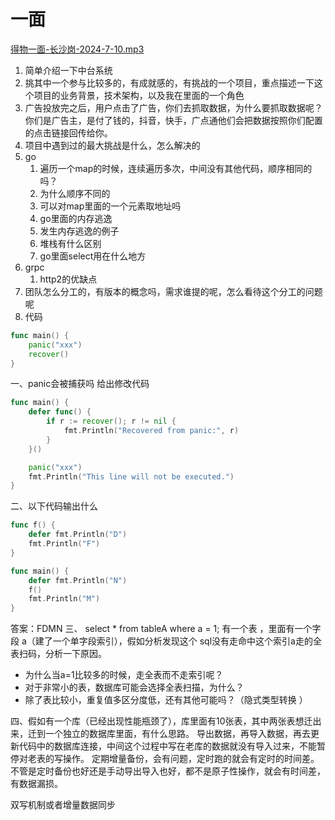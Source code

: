 # 一面
[得物一面-长沙岗-2024-7-10.mp3](https://www.yuque.com/attachments/yuque/0/2024/mp3/22219483/1720615783209-d0c5d327-a58e-47e7-a784-8ef6b9769ed9.mp3?_lake_card=%7B%22src%22%3A%22https%3A%2F%2Fwww.yuque.com%2Fattachments%2Fyuque%2F0%2F2024%2Fmp3%2F22219483%2F1720615783209-d0c5d327-a58e-47e7-a784-8ef6b9769ed9.mp3%22%2C%22name%22%3A%22%E5%BE%97%E7%89%A9%E4%B8%80%E9%9D%A2-%E9%95%BF%E6%B2%99%E5%B2%97-2024-7-10.mp3%22%2C%22size%22%3A86161540%2C%22ext%22%3A%22mp3%22%2C%22source%22%3A%22%22%2C%22status%22%3A%22done%22%2C%22download%22%3Atrue%2C%22taskId%22%3A%22ud4efe85b-2edd-4515-bd0f-9a15fa3a878%22%2C%22taskType%22%3A%22transfer%22%2C%22type%22%3A%22audio%2Fmpeg%22%2C%22mode%22%3A%22title%22%2C%22id%22%3A%22u8e3b18a8%22%2C%22card%22%3A%22file%22%7D)

1. 简单介绍一下中台系统
2. 挑其中一个参与比较多的，有成就感的，有挑战的一个项目，重点描述一下这个项目的业务背景，技术架构，以及我在里面的一个角色
3. 广告投放完之后，用户点击了广告，你们去抓取数据，为什么要抓取数据呢？你们是广告主，是付了钱的，抖音，快手，广点通他们会把数据按照你们配置的点击链接回传给你。 
4. 项目中遇到过的最大挑战是什么，怎么解决的
5. go
   1. 遍历一个map的时候，连续遍历多次，中间没有其他代码，顺序相同的吗？
   2. 为什么顺序不同的
   3. 可以对map里面的一个元素取地址吗
   4. go里面的内存逃逸
   5. 发生内存逃逸的例子
   6. 堆栈有什么区别
   7. go里面select用在什么地方
6. grpc
   1. http2的优缺点
7. 团队怎么分工的，有版本的概念吗，需求谁提的呢，怎么看待这个分工的问题呢
8. 代码
```go
func main() {
    panic("xxx")
    recover()
}
```
一、panic会被捕获吗
给出修改代码
```go
func main() {
	defer func() {
		if r := recover(); r != nil {
			fmt.Println("Recovered from panic:", r)
		}
	}()

	panic("xxx")
	fmt.Println("This line will not be executed.")
}

```
二、以下代码输出什么
```go
func f() {
    defer fmt.Println("D")
    fmt.Println("F")
}

func main() {
    defer fmt.Println("N")
    f()
    fmt.Println("M")
}
```
答案：FDMN
三、
select * from tableA where a = 1;   有一个表 ，里面有一个字段 a（建了一个单字段索引），假如分析发现这个 sql没有走命中这个索引a走的全表扫码，分析一下原因。

- 为什么当a=1比较多的时候，走全表而不走索引呢？
- 对于非常小的表，数据库可能会选择全表扫描，为什么？  
- 除了表比较小，重复值多区分度低，还有其他可能吗？（隐式类型转换  ）

四、假如有一个库（已经出现性能瓶颈了），库里面有10张表，其中两张表想迁出来，迁到一个独立的数据库里面，有什么思路。
导出数据，再导入数据，再去更新代码中的数据库连接，中间这个过程中写在老库的数据就没有导入过来，不能暂停对老表的写操作。
定期增量备份，会有问题，定时跑的就会有定时的时间差。不管是定时备份也好还是手动导出导入也好，都不是原子性操作，就会有时间差，有数据漏损。

双写机制或者增量数据同步
